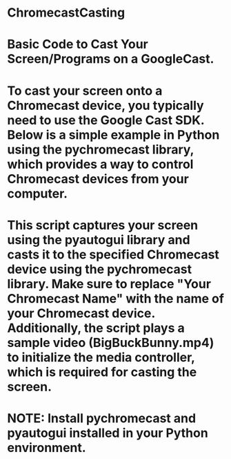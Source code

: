 # ChromecastCasting

# Basic Code to Cast Your Screen/Programs on a GoogleCast.
# To cast your screen onto a Chromecast device, you typically need to use the Google Cast SDK. Below is a simple example in Python using the pychromecast library, which provides a way to control Chromecast devices from your computer.
# This script captures your screen using the pyautogui library and casts it to the specified Chromecast device using the pychromecast library. Make sure to replace "Your Chromecast Name" with the name of your Chromecast device. Additionally, the script plays a sample video (BigBuckBunny.mp4) to initialize the media controller, which is required for casting the screen.

# NOTE: Install pychromecast and pyautogui installed in your Python environment. 
